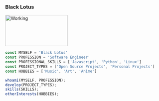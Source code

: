 ### Black Lotus
<link rel="preload" href="https://media3.giphy.com/media/1bRvcG0AbXu4U/giphy.gif?cid=ecf05e47r2q1hbxqcsztcbryz5nob31r5svvxm851ide3tb1&rid=giphy.gif&ct=g" alt="Working" width="200" height="100" />
<img src="https://media3.giphy.com/media/1bRvcG0AbXu4U/giphy.gif?cid=ecf05e47r2q1hbxqcsztcbryz5nob31r5svvxm851ide3tb1&rid=giphy.gif&ct=g" alt="Working" width="200" height="100" />

```js
const MYSELF = 'Black Lotus'
const PROFESSION = 'Software Engineer'
const PROFESSIONAL_SKILLS = ['Javascript', 'Python', 'Linux']
const PROJECT_TYPES = ['Open Source Projects', 'Personal Projects']
const HOBBIES = ['Music', 'Art', 'Anime']

whoami(MYSELF, PROFESSION);
develop(PROJECT_TYPES);
skills(SKILLS);
otherInterests(HOBBIES);
```
